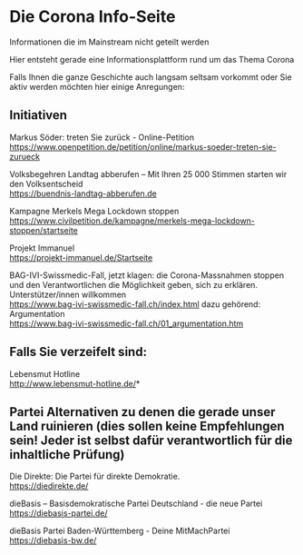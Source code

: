 # Die Corona Info-Seite
Informationen die im Mainstream nicht geteilt werden

Hier entsteht gerade eine Informationsplattform rund um das Thema Corona

Falls Ihnen die ganze Geschichte auch langsam seltsam vorkommt oder Sie aktiv werden möchten hier einige Anregungen:

<h2>Initiativen</h2>

Markus Söder: treten Sie zurück - Online-Petition<br>
https://www.openpetition.de/petition/online/markus-soeder-treten-sie-zurueck

Volksbegehren Landtag abberufen – Mit Ihren 25 000 Stimmen starten wir den Volksentscheid<br>
https://buendnis-landtag-abberufen.de

Kampagne Merkels Mega Lockdown stoppen<br>
https://www.civilpetition.de/kampagne/merkels-mega-lockdown-stoppen/startseite

Projekt Immanuel<br>
https://projekt-immanuel.de/Startseite

BAG-IVI-Swissmedic-Fall, jetzt klagen: die Corona-Massnahmen stoppen und den Verantwortlichen die Möglichkeit geben, sich zu erklären. Unterstützer/innen willkommen<br>
https://www.bag-ivi-swissmedic-fall.ch/index.html
dazu gehörend:<br>
Argumentation<br>
https://www.bag-ivi-swissmedic-fall.ch/01_argumentation.htm

<h2>Falls Sie verzeifelt sind:</h2>

Lebensmut Hotline<br>
http://www.lebensmut-hotline.de/*


<h2>Partei Alternativen zu denen die gerade unser Land ruinieren (dies sollen keine Empfehlungen sein! Jeder ist selbst dafür verantwortlich für die inhaltliche Prüfung)</h2>

Die Direkte: Die Partei für direkte Demokratie.<br>
https://diedirekte.de/

dieBasis – Basisdemokratische Partei Deutschland - die neue Partei<br>
https://diebasis-partei.de/

dieBasis Partei Baden-Württemberg - Deine MitMachPartei<br>
https://diebasis-bw.de/

